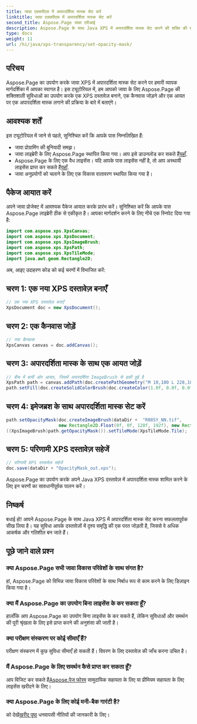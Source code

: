 ```yaml
---
title: जावा एक्सपीएस में अपारदर्शिता मास्क सेट करें
linktitle: जावा एक्सपीएस में अपारदर्शिता मास्क सेट करें
second_title: Aspose.Page जावा एपीआई
description: Aspose.Page के साथ Java XPS में अपारदर्शिता मास्क सेट करने की शक्ति की खोज करें। दृश्यात्मक रूप से उन्नत दस्तावेज़ अनुभव के लिए हमारी चरण-दर-चरण मार्गदर्शिका का पालन करें।
type: docs
weight: 11
url: /hi/java/xps-transparency/set-opacity-mask/
---
```

## परिचय
Aspose.Page का उपयोग करके जावा XPS में अपारदर्शिता मास्क सेट करने पर हमारी व्यापक मार्गदर्शिका में आपका स्वागत है। इस ट्यूटोरियल में, हम आपको जावा के लिए Aspose.Page की शक्तिशाली सुविधाओं का उपयोग करके एक XPS दस्तावेज़ बनाने, एक कैनवास जोड़ने और एक आयत पर एक अपारदर्शिता मास्क लगाने की प्रक्रिया के बारे में बताएंगे।
## आवश्यक शर्तें
इस ट्यूटोरियल में जाने से पहले, सुनिश्चित करें कि आपके पास निम्नलिखित हैं:
- जावा प्रोग्रामिंग की बुनियादी समझ।
-  जावा लाइब्रेरी के लिए Aspose.Page स्थापित किया गया। आप इसे डाउनलोड कर सकते हैं[यहाँ](https://releases.aspose.com/page/java/).
-  Aspose.Page के लिए एक वैध लाइसेंस। यदि आपके पास लाइसेंस नहीं है, तो आप अस्थायी लाइसेंस प्राप्त कर सकते हैं[यहाँ](https://purchase.aspose.com/temporary-license/).
- जावा अनुप्रयोगों को चलाने के लिए एक विकास वातावरण स्थापित किया गया है।
## पैकेज आयात करें
अपने जावा प्रोजेक्ट में आवश्यक पैकेज आयात करके प्रारंभ करें। सुनिश्चित करें कि आपके पास Aspose.Page लाइब्रेरी ठीक से एकीकृत है। आपका मार्गदर्शन करने के लिए नीचे एक स्निपेट दिया गया है:
```java
import com.aspose.xps.XpsCanvas;
import com.aspose.xps.XpsDocument;
import com.aspose.xps.XpsImageBrush;
import com.aspose.xps.XpsPath;
import com.aspose.xps.XpsTileMode;
import java.awt.geom.Rectangle2D;
```
अब, आइए उदाहरण कोड को कई चरणों में विभाजित करें:
## चरण 1: एक नया XPS दस्तावेज़ बनाएँ
```java
// एक नया XPS दस्तावेज़ बनाएँ
XpsDocument doc = new XpsDocument();
```
## चरण 2: एक कैनवास जोड़ें
```java
// नया कैनवास
XpsCanvas canvas = doc.addCanvas();
```
## चरण 3: अपारदर्शिता मास्क के साथ एक आयत जोड़ें
```java
// बीच में बायीं ओर आयत, जिसमें अपारदर्शिता ImageBrush से ढकी हुई है
XpsPath path = canvas.addPath(doc.createPathGeometry("M 10,180 L 228,180 228,285 10,285"));
path.setFill(doc.createSolidColorBrush(doc.createColor(1.0f, 0.0f, 0.0f)));
```
## चरण 4: इमेजब्रश के साथ अपारदर्शिता मास्क सेट करें
```java
path.setOpacityMask(doc.createImageBrush(dataDir +  "R08SY_NN.tif", 
                    new Rectangle2D.Float(0f, 0f, 128f, 192f), new Rectangle2D.Float(0f, 0f, 64f, 96f)));
((XpsImageBrush)path.getOpacityMask()).setTileMode(XpsTileMode.Tile);
```
## चरण 5: परिणामी XPS दस्तावेज़ सहेजें
```java
// परिणामी XPS दस्तावेज़ सहेजें
doc.save(dataDir + "OpacityMask_out.xps"); 
```
Aspose.Page का उपयोग करके अपने Java XPS दस्तावेज़ में अपारदर्शिता मास्क शामिल करने के लिए इन चरणों का सावधानीपूर्वक पालन करें।
## निष्कर्ष
बधाई हो! आपने Aspose.Page के साथ Java XPS में अपारदर्शिता मास्क सेट करना सफलतापूर्वक सीख लिया है। यह सुविधा आपके दस्तावेज़ों में दृश्य समृद्धि की एक परत जोड़ती है, जिससे वे अधिक आकर्षक और गतिशील बन जाते हैं।
## पूछे जाने वाले प्रश्न
### क्या Aspose.Page सभी जावा विकास परिवेशों के साथ संगत है?
हां, Aspose.Page को विभिन्न जावा विकास परिवेशों के साथ निर्बाध रूप से काम करने के लिए डिज़ाइन किया गया है।
### क्या मैं Aspose.Page का उपयोग बिना लाइसेंस के कर सकता हूँ?
हालाँकि आप Aspose.Page का उपयोग बिना लाइसेंस के कर सकते हैं, लेकिन सुविधाओं और समर्थन की पूरी श्रृंखला के लिए इसे प्राप्त करने की अनुशंसा की जाती है।
### क्या परीक्षण संस्करण पर कोई सीमाएँ हैं?
परीक्षण संस्करण में कुछ सुविधा सीमाएँ हो सकती हैं। विवरण के लिए दस्तावेज़ की जाँच करना उचित है।
### मैं Aspose.Page के लिए समर्थन कैसे प्राप्त कर सकता हूँ?
 आप विजिट कर सकते हैं[Aspose.पेज फोरम](https://forum.aspose.com/c/page/39) सामुदायिक सहायता के लिए या प्रीमियम सहायता के लिए लाइसेंस खरीदने के लिए।
### क्या Aspose.Page के लिए कोई मनी-बैक गारंटी है?
 को देखें[खरीद पृष्ठ](https://purchase.aspose.com/buy) धनवापसी नीतियों की जानकारी के लिए।